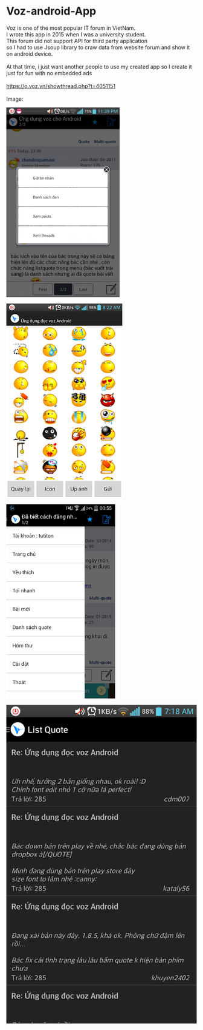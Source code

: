 # Voz-android-App

Voz is one of the most popular IT forum in VietNam.<br/>
I wrote this app in 2015 when I was a university student.<br/>
This forum did not support API for third party application <br/>
so I had to use Jsoup library to craw data from website forum and show it on android device.<br/>
<br/>
At that time, i just want another people to use my created app so I create it just for fun with no embedded ads<br/>
<br/>
https://o.voz.vn/showthread.php?t=4051151<br/>
<br/>
Image:<br/>

![alt text](https://github.com/dohai2105/Voz-android-App/blob/main/bg/1.png)

![alt text](https://github.com/dohai2105/Voz-android-App/blob/main/bg/2.png)

![alt text](https://github.com/dohai2105/Voz-android-App/blob/main/bg/3.png)

![alt text](https://github.com/dohai2105/Voz-android-App/blob/main/bg/4.png)

